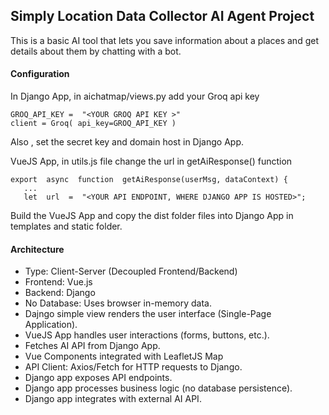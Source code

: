## **Simply Location Data Collector AI Agent Project**
This is a basic AI tool that lets you save information about a places and get details about them by chatting with a bot.

#### **Configuration**
In Django App, in aichatmap/views.py add your Groq api key

    GROQ_API_KEY =  "<YOUR GROQ API KEY >"
    client = Groq( api_key=GROQ_API_KEY )

Also , set the secret key and domain host in Django App.

VueJS App, in utils.js file change the url in getAiResponse() function

    export  async  function  getAiResponse(userMsg, dataContext) {
       ...
       let  url  =  "<YOUR API ENDPOINT, WHERE DJANGO APP IS HOSTED>";
Build the VueJS App and copy the dist folder files into Django App in templates and static folder.

#### **Architecture**
-  Type: Client-Server (Decoupled Frontend/Backend)  
-   Frontend: Vue.js 
-   Backend: Django     
-   No Database: Uses browser in-memory data.
-   Dajngo simple view renders the user interface (Single-Page Application).
-   VueJS App handles user interactions (forms, buttons, etc.).
-   Fetches AI API from Django App.
-   Vue Components integrated with LeafletJS Map
-   API Client: Axios/Fetch for HTTP requests to Django.
-   Django app exposes API endpoints.
-   Django app processes business logic (no database persistence).
-   Django app integrates with external AI API.